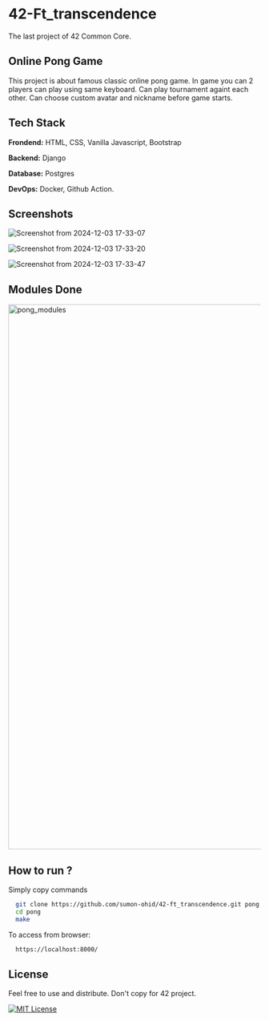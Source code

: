 # 42-Ft_transcendence

The last project of 42 Common Core.

## Online Pong Game

This project is about famous classic online pong game. In game you can 2 players can play using same keyboard. Can play tournament againt each other. Can choose custom avatar and nickname before game starts.


## Tech Stack

**Frondend:** HTML, CSS, Vanilla Javascript, Bootstrap

**Backend:** Django

**Database:** Postgres

**DevOps:** Docker, Github Action.


## Screenshots
![Screenshot from 2024-12-03 17-33-07](https://github.com/user-attachments/assets/8ba6420d-3079-460b-b43c-670c98bacc66)

![Screenshot from 2024-12-03 17-33-20](https://github.com/user-attachments/assets/2f33c696-6a90-42aa-9a3d-8a2df6fb2ca0)

![Screenshot from 2024-12-03 17-33-47](https://github.com/user-attachments/assets/e476be91-ffb9-4197-88cb-488da9e13d2f)

## Modules Done
<img width="1088" alt="pong_modules" src="https://github.com/user-attachments/assets/8548569e-9f1e-44e1-be6c-d3de72b58253" />

## How to run ?

Simply copy commands

```bash
  git clone https://github.com/sumon-ohid/42-ft_transcendence.git pong
  cd pong
  make
```
To access from browser:
```bash
  https://localhost:8000/
```

## License

Feel free to use and distribute. Don't copy for 42 project.

[![MIT License](https://img.shields.io/badge/License-MIT-green.svg)](https://choosealicense.com/licenses/mit/)

